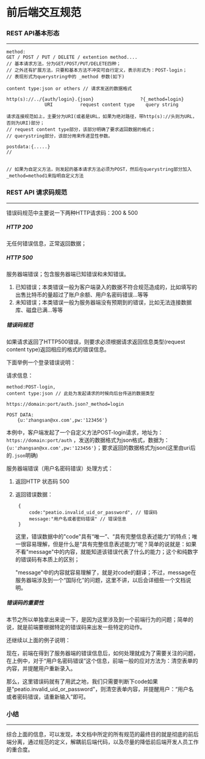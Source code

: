 前后端交互规范
===================


### REST API基本形态
----------------------------------------

	method:
	GET / POST / PUT / DELETE / extention method....
	// 基本请求方法，分为GET/POST/PUT/DELETE四种；
	// 之外还有扩展方法，只要和基本方法不冲突可自行定义，表示形式为：POST-login；
	// 表现形式为querystring中的 _method 参数(如下)
	
	content type:json or others // 请求发送的数据格式

	http(s)://../{auth/login}.{json}                 ?{_method=login}
	              URI          request content type    query string

    请求连接规范如上，主要分为URI(或者是URL，如果为绝对路径，带http(s)://头则为URL，否则为URI)部分；
	// request content type部分，该部分明确了要求返回数据的格式；
	// querystring部分，该部分用来传递显性参数。

	postdata:{.....}
	// 
	
	
	// 如果为自定义方法，则发起的基本请求方法必须为POST，然后在querystring部分加入_method=method1来指明自定义方法


### REST API 请求码规范
---------------------------------------------------

错误码规范中主要说一下两种HTTP请求码：200 & 500 

##### HTTP 200

无任何错误信息，正常返回数据；

##### HTTP 500

服务器端错误；包含服务器端已知错误和未知错误。

1. 已知错误；本类错误一般为客户端录入的数据不符合规范造成的，比如填写的出售比特币的量超过了账户余额、用户名密码错误...等等
2. 未知错误；本类错误一般为服务器端没有预期到的错误，比如无法连接数据库、磁盘已满...等等

##### 错误码规范

如果请求返回了HTTP500错误，则要求必须根据请求返回信息类型(request content type)返回相应的格式的错误信息。

下面举例一个登录错误说明：

请求信息：
	
	method:POST-login,
	content type:json // 此处为发起请求的时候向后台传送的数据类型
	
	https://domain:port/auth.json?_method=login
	
	POST DATA:
		{u:'zhangsan@xx.com',pw:'123456'}


本例中，客户端发起了一个自定义方法POST-login请求，地址为：`https://domain:port/auth` ，发送的数据格式为json格式，数据为：`{u:'zhangsan@xx.com',pw:'123456'}`；要求返回的数据格式为json(这里由uri后的`.json`明确)


服务器端错误（用户名密码错误）处理方式：

1. 返回HTTP 状态码 500
2. 返回错误数据：

		{
			code:"peatio.invalid_uid_or_password", // 错误码
			message:"用户名或者密码错误" // 错误信息
		}
	
	这里，错误数据中的"code"具有“唯一”、“具有完整信息表述能力”的特点；唯一很容易理解，但是什么是“具有完整信息表述能力”呢？简单的说就是：如果不看"message"中的内容，就能知道该错误代表了什么的能力；这个和纯数字的错误码有本质上的区别；

	"message"中的内容就容易理解了，就是对code的翻译；不过，message在服务器端涉及到一个“国际化”的问题，这里不讲，以后会详细些一个文档说明。


##### 错误码的重要性

本节之所以单独拿出来说一下，是因为这里涉及到一个前端行为的问题；简单的说，就是前端要根据特定的错误码来出发一些特定的动作。

还继续以上面的例子说明：

现在，前端在得到了服务器端的错误信息后，如何处理就成为了需要关注的问题，在上例中，对于“用户名密码错误”这个信息，前端一般的应对方法为：清空表单的内容，并提醒用户重新录入。

那么，这里错误码就有了用武之地，我们只需要判断下code如果是"peatio.invalid_uid_or_password"，则清空表单内容，并提醒用户：“用户名或者密码错误，请重新输入”即可。

### 小结
-------------------------------------------

综合上面的信息，可以发现，本文档中所定的所有规范的最终目的就是彻底的前后端分离，通过规范的定义，解耦前后端代码，以及尽量的降低前后端开发人员工作的重合度。